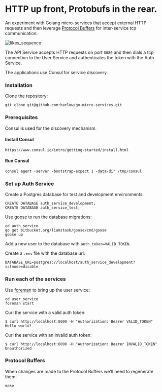 # HTTP up front, Protobufs in the rear.

An experiment with Golang micro-services that accept external HTTP requests and then
leverage [Protocol Buffers][3] for inter-service tcp communication.

![likes_sequence](https://cloud.githubusercontent.com/assets/739782/6634233/3046c1ec-c912-11e4-96cd-84cf359aa6dc.png)

The API Service accepts HTTP requests on port `8080` and then dials a tcp connection
to the User Service and authenticates the token with the Auth Service.

The applications use Consul for service discovery.

### Installation

Clone the repository:

    git clone git@github.com:harlow/go-micro-services.git

### Prerequisites

Consul is used for the discovery mechanism.

#### Install Consul

    https://www.consul.io/intro/getting-started/install.html

#### Run Consul

    consul agent -server -bootstrap-expect 1 -data-dir /tmp/consul

### Set up Auth Service

Create a Postgres database for test and development environments:

    CREATE DATABASE auth_service_development;
    CREATE DATABASE auth_service_test;

Use [goose][1] to run the database migrations:

    cd auth_service
    go get bitbucket.org/liamstask/goose/cmd/goose
    goose up

Add a new user to the database with `auth_token=VALID_TOKEN`.

Create a `.env` file with the database url:

    DATABASE_URL=postgres://localhost/auth_service_development?sslmode=disable

### Run each of the services

Use [foreman][2] to bring up the user service:

    cd user_service
    foreman start

Curl the service with a valid auth token:

    $ curl http://localhost:8000 -H "Authorization: Bearer VALID_TOKEN"
    Hello world!

Curl the service with an invalid auth token:

    $ curl http://localhost:8000 -H "Authorization: Bearer INVALID_TOKEN"
    Unauthorized

### Protocol Buffers

When changes are made to the Protocol Buffers we'll need to regenerate them:

    make

[1]: https://bitbucket.org/liamstask/goose
[2]: https://github.com/ddollar/foreman
[3]: https://github.com/golang/protobuf
